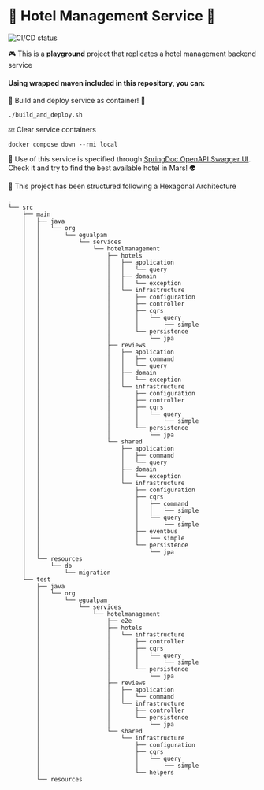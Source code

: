 # 🏨 Hotel Management Service 🏨

![CI/CD status](https://github.com/erickgualpa/hotel-management-service/actions/workflows/maven.yml/badge.svg)

🎮 This is a **playground** project that replicates a hotel management backend service

#### Using wrapped maven included in this repository, you can:

🚀 Build and deploy service as container! 🐳
<br>

```shell script
./build_and_deploy.sh
```

💤 Clear service containers

```shell script
docker compose down --rmi local
```

🔹 Use of this service is specified through [SpringDoc OpenAPI Swagger UI](http://localhost:8080/swagger-ui/index.html).
Check it and try to find the best available hotel in Mars! 👽
<br>

📣 This project has been structured following a Hexagonal Architecture

[//]: # (Directory tree below was generated using 'tree -d -I target' command)

```
.
└── src
    ├── main
    │   ├── java
    │   │   └── org
    │   │       └── egualpam
    │   │           └── services
    │   │               └── hotelmanagement
    │   │                   ├── hotels
    │   │                   │   ├── application
    │   │                   │   │   └── query
    │   │                   │   ├── domain
    │   │                   │   │   └── exception
    │   │                   │   └── infrastructure
    │   │                   │       ├── configuration
    │   │                   │       ├── controller
    │   │                   │       ├── cqrs
    │   │                   │       │   └── query
    │   │                   │       │       └── simple
    │   │                   │       └── persistence
    │   │                   │           └── jpa
    │   │                   ├── reviews
    │   │                   │   ├── application
    │   │                   │   │   ├── command
    │   │                   │   │   └── query
    │   │                   │   ├── domain
    │   │                   │   │   └── exception
    │   │                   │   └── infrastructure
    │   │                   │       ├── configuration
    │   │                   │       ├── controller
    │   │                   │       ├── cqrs
    │   │                   │       │   └── query
    │   │                   │       │       └── simple
    │   │                   │       └── persistence
    │   │                   │           └── jpa
    │   │                   └── shared
    │   │                       ├── application
    │   │                       │   ├── command
    │   │                       │   └── query
    │   │                       ├── domain
    │   │                       │   └── exception
    │   │                       └── infrastructure
    │   │                           ├── configuration
    │   │                           ├── cqrs
    │   │                           │   ├── command
    │   │                           │   │   └── simple
    │   │                           │   └── query
    │   │                           │       └── simple
    │   │                           ├── eventbus
    │   │                           │   └── simple
    │   │                           └── persistence
    │   │                               └── jpa
    │   └── resources
    │       └── db
    │           └── migration
    └── test
        ├── java
        │   └── org
        │       └── egualpam
        │           └── services
        │               └── hotelmanagement
        │                   ├── e2e
        │                   ├── hotels
        │                   │   └── infrastructure
        │                   │       ├── controller
        │                   │       ├── cqrs
        │                   │       │   └── query
        │                   │       │       └── simple
        │                   │       └── persistence
        │                   │           └── jpa
        │                   ├── reviews
        │                   │   ├── application
        │                   │   │   └── command
        │                   │   └── infrastructure
        │                   │       ├── controller
        │                   │       └── persistence
        │                   │           └── jpa
        │                   └── shared
        │                       └── infrastructure
        │                           ├── configuration
        │                           ├── cqrs
        │                           │   └── query
        │                           │       └── simple
        │                           └── helpers
        └── resources
```

